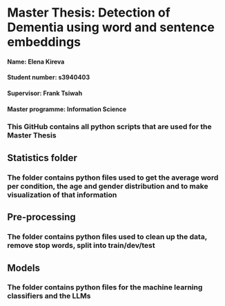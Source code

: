 # Master Thesis: Detection of Dementia using word and sentence embeddings 
#### Name: Elena Kireva
#### Student number: s3940403
#### Supervisor: Frank Tsiwah
#### Master programme: Information Science

### This GitHub contains all python scripts that are used for the Master Thesis

## Statistics folder
### The folder contains python files used to get the average word per condition, the age and gender distribution and to make visualization of that information

## Pre-processing
### The folder contains python files used to clean up the data, remove stop words, split into train/dev/test

## Models
### The folder contains python files for the machine learning classifiers and the LLMs
